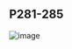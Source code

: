 ## P281-285
![image](https://user-images.githubusercontent.com/80054116/200098966-ed5e83a1-9e8e-4d92-80aa-827e77988669.png)
